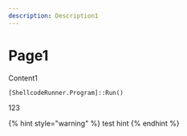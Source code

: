 ```yaml
---
description: Description1
---
```


# Page1

Content1

```text
[ShellcodeRunner.Program]::Run()
```

123

{% hint style="warning" %}
test hint
{% endhint %}



